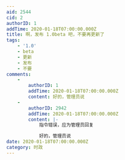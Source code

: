 ```yaml
---
aid: 2544
cid: 2
authorID: 1
addTime: 2020-01-18T07:00:00.000Z
title: 啊，发布 1.0beta 吧，不要再更新了
tags:
    - '1.0'
    - beta
    - 更新
    - 发布
    - 不要
comments:
    -
        authorID: 1
        addTime: 2020-01-18T07:00:00.000Z
        content: 好的，管理员说
    -
        authorID: 2942
        addTime: 2020-01-18T07:00:00.000Z
        content: |-
            指令错误，应为管理员回复

            好的，管理员说
date: 2020-01-18T07:00:00.000Z
category: 时政
---
```



